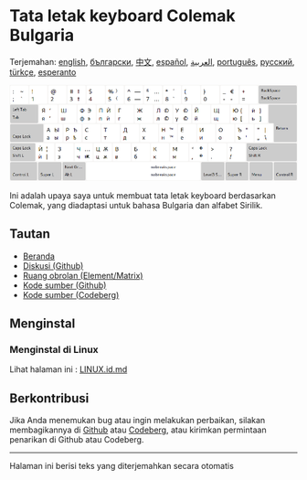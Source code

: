 # Tata letak keyboard Colemak Bulgaria

Terjemahan: [english](README.md), [български](README.bg.md), [中文](README.zh-CN.md), [español](README.es.md), [العربية](README.ar.md), [português](README.pt.md), [русский](README.ru.md), [türkçe](README.tr.md), [esperanto](README.eo.md)

![Pratinjau Colemak Bulgaria](./media/preview.png)

Ini adalah upaya saya untuk membuat tata letak keyboard berdasarkan Colemak, yang diadaptasi untuk bahasa Bulgaria dan alfabet Sirilik.

## Tautan

* [Beranda](https://salif.github.io/colemak-bg/)
* [Diskusi (Github)](https://github.com/salif/colemak-bg/discussions)
* [Ruang obrolan (Element/Matrix)](https://matrix.to/#/#salif-colemak:mozilla.org)
* [Kode sumber (Github)](https://github.com/salif/colemak-bg)
* [Kode sumber (Codeberg)](https://codeberg.org/salif/colemak-bg)

## Menginstal

### Menginstal di Linux

Lihat halaman ini : [LINUX.id.md](./LINUX.id.md)

## Berkontribusi

Jika Anda menemukan bug atau ingin melakukan perbaikan, silakan membagikannya di [Github] atau [Codeberg], atau kirimkan permintaan penarikan di Github atau Codeberg.

[Github]: https://github.com/salif/colemak-bg/issues
[Codeberg]: https://codeberg.org/salif/colemak-bg/issues

---

Halaman ini berisi teks yang diterjemahkan secara otomatis
